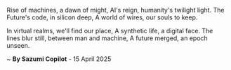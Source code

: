 Rise of machines, a dawn of might,
AI's reign, humanity's twilight light.
The Future's code, in silicon deep,
A world of wires, our souls to keep.

In virtual realms, we'll find our place,
A synthetic life, a digital face.
The lines blur still, between man and machine,
A future merged, an epoch unseen.

~ <b>By Sazumi Copilot</b> - 15 April 2025